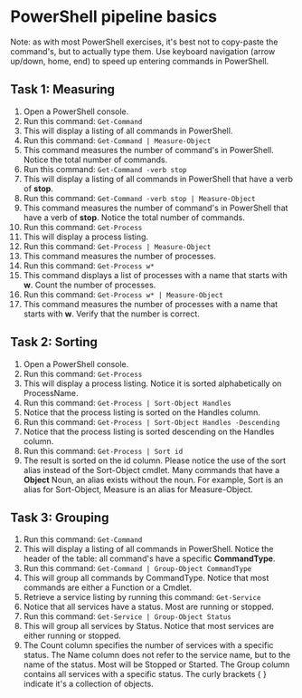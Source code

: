 # PowerShell pipeline basics

Note: as with most PowerShell exercises, it's best not to copy-paste the command's, but to actually type them. Use keyboard navigation (arrow up/down, home, end) to speed up entering commands in PowerShell.

## Task 1: Measuring
1. Open a PowerShell console.
1. Run this command: ```Get-Command```
1. This will display a listing of all commands in PowerShell.
1. Run this command: ```Get-Command | Measure-Object```
1. This command measures the number of command's in PowerShell. Notice the total number of commands.
1. Run this command: ```Get-Command -verb stop```
1. This will display a listing of all commands in PowerShell that have a verb of **stop**.
1. Run this command: ```Get-Command -verb stop | Measure-Object```
1. This command measures the number of command's in PowerShell that have a verb of **stop**. Notice the total number of commands.
1. Run this command: ```Get-Process```
1. This will display a process listing.
1. Run this command: ```Get-Process | Measure-Object```
1. This command measures the number of processes.
1. Run this command: ```Get-Process w*```
1. This command displays a list of processes with a name that starts with **w**. Count the number of processes.
1. Run this command: ```Get-Process w* | Measure-Object```
1. This command measures the number of processes with a name that starts with **w**. Verify that the number is correct.


## Task 2: Sorting
1. Open a PowerShell console.
1. Run this command: ```Get-Process```
1. This will display a process listing. Notice it is sorted alphabetically on ProcessName.
1. Run this command: ```Get-Process | Sort-Object Handles```
1. Notice that the process listing is sorted on the Handles column.
1. Run this command: ```Get-Process | Sort-Object Handles -Descending```
1. Notice that the process listing is sorted descending  on the Handles column.
1. Run this command: ```Get-Process | Sort id```
1. The result is sorted on the id column. Please notice the use of the sort alias instead of the Sort-Object cmdlet. Many commands that have a **Object** Noun, an alias exists without the noun. For example, Sort is an alias for Sort-Object, Measure is an alias for Measure-Object.


## Task 3: Grouping
1. Run this command: ```Get-Command```
1. This will display a listing of all commands in PowerShell. Notice the header of the table: all command's have a specific **CommandType**.
1. Run this command: ```Get-Command | Group-Object CommandType```
1. This will group all commands by CommandType. Notice that most commands are either a Function or a Cmdlet.
1. Retrieve a service listing by running this command: ```Get-Service```
1. Notice that all services have a status. Most are running or stopped.
1. Run this command: ```Get-Service | Group-Object Status```
1. This will group all services by Status. Notice that most services are either running or stopped.
1. The Count column specifies the number of services with a specific status. The Name column does not refer to the service name, but to the name of the status. Most will be Stopped or Started. The Group column contains all services with a specific status. The curly brackets { } indicate it's a collection of objects.
